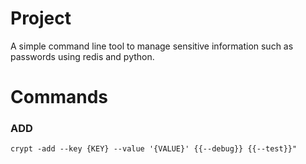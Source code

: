 # Project
A simple command line tool to manage sensitive information such as passwords using redis and python. 
# Commands
### ADD
```
crypt -add --key {KEY} --value '{VALUE}' {{--debug}} {{--test}}"
```
